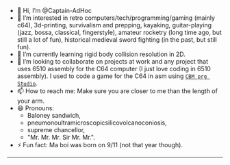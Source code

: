 - 👋 Hi, I’m @Captain-AdHoc
- 👀 I’m interested in retro computers/tech/programming/gaming (mainly c64), 3d-printing, survivalism and prepping, kayaking, guitar-playing (jazz, bossa, classical, fingerstyle), amateur rocketry (long time ago, but still a lot of fun), historical medieval sword fighting (in the past, but still fun).
- 🌱 I’m currently learning rigid body collision resolution in 2D.
- 💞️ I’m looking to collaborate on projects at work and any project that uses 6510 assembly for the C64 computer (I just love coding in 6510 assembly). I used to code a game for the C64 in asm using [`CBM prg Studio`](https://www.ajordison.co.uk/download.html).
- 📫 How to reach me: Make sure you are closer to me than the length of your arm.
- 😄 Pronouns:
  - Baloney sandwich,
  - pneumonoultramicroscopicsilicovolcanoconiosis,
  - supreme chancellor,
  - "Mr. Mr. Mr. Sir Mr. Mr.".
- ⚡ Fun fact: Ma boi was born on 9/11 (not that year though).

<!---
Captain-AdHoc/Captain-AdHoc is a ✨ special ✨ repository because its `README.md` (this file) appears on your GitHub profile.
You can click the Preview link to take a look at your changes.
--->
---

